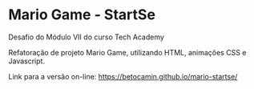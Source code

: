 # Mario Game - StartSe

Desafio do Módulo VII do curso Tech Academy

Refatoração de projeto Mario Game, utilizando HTML, animações CSS e Javascript.

Link para a versão on-line: https://betocamin.github.io/mario-startse/
